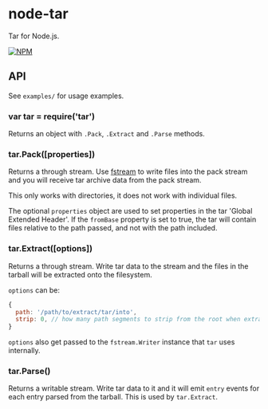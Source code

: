 # node-tarTar for Node.js.[![NPM](https://nodei.co/npm/tar.png)](https://nodei.co/npm/tar/)## APISee `examples/` for usage examples.### var tar = require('tar')Returns an object with `.Pack`, `.Extract` and `.Parse` methods.### tar.Pack([properties])Returns a through stream. Use[fstream](https://npmjs.org/package/fstream) to write files into thepack stream and you will receive tar archive data from the packstream.This only works with directories, it does not work with individual files.The optional `properties` object are used to set properties in the tar'Global Extended Header'. If the `fromBase` property is set to true,the tar will contain files relative to the path passed, and not withthe path included.### tar.Extract([options])Returns a through stream. Write tar data to the stream and the filesin the tarball will be extracted onto the filesystem.`options` can be:```js{  path: '/path/to/extract/tar/into',  strip: 0, // how many path segments to strip from the root when extracting}````options` also get passed to the `fstream.Writer` instance that `tar`uses internally.### tar.Parse()Returns a writable stream. Write tar data to it and it will emit`entry` events for each entry parsed from the tarball. This is used by`tar.Extract`.